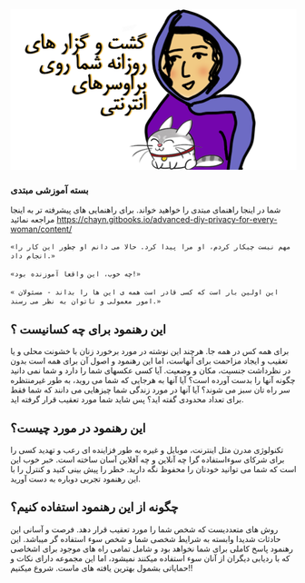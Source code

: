 ![](assets/farsi-securikitty-cover.png)


### بسته آموزشی مبتدی

شما در اینجا راهنمای مبتدی را خواهید خواند. برای راهنمایی های پیشرفته تر به اینجا مراجعه نمائید 
https://chayn.gitbooks.io/advanced-diy-privacy-for-every-woman/content/

 

    «مهم نیست چیکار کردم، او مرا پیدا کرد. حالا می دانم او چطور این کار را انجام داد.»

    «چه خوب، این واقعا آموزنده بود!»
    
    « این اولین بار است که کسی قادر است همه ی این ها را بداند - مسئولان امور معمولی و ناتوان به نظر می رسند.»



## این رهنمود برای چه کسانیست ؟
 برای همه کس در همه جا. هرچند این نوشته در مورد برخورد زنان با خشونت محلی و یا تعقیب و ایجاد مزاحمت برای آنهاست، اما این رهنمود و اصول آن برای همه است بدون در نظرداشت جنسیت، مکان و وضعیت. آیا کسی عکسهای شما را دارد و شما نمی دانید چگونه آنها را بدست آورده است؟ آیا آنها به هرجایی که شما می روید، به طور غیرمنتظره سر راه تان سبز می شوند؟ آیا آنها در مورد زندگی شما چیزهایی می دانند که شما فقط برای تعداد محدودی گفته اید؟ پس شاید شما مورد تعقیب قرار گرفته اید.

 
  
## این رهنمود در مورد چیست؟
تکنولوژی مدرن مثل اینترنت، موبایل و غیره به طور فزاینده ای رعب و تهدید کسی را برای شرکای سوءاستفاده گرا چه آنلاین و چه آفلاین آسان ساخته است. خبر خوب این است که شما می توانید خودتان را محفوظ نگه دارید. خطر را پیش بینی کنید و کنترل را با این رهنمود تجربی دوباره به دست آورید.



## چگونه از این رهنمود استفاده کنیم؟
روش های متعددیست که شخص شما را مورد تعقیب قرار دهد. فرصت و آسانی این حادثات شدیدا وابسته به شرایط شخصی شما و شخص سوء استفاده گر میباشد. این رهنمود پاسخ کاملی برای شما نخواهد بود و شامل تمامی راه های موجود برای اشخاصی که با ردیابی دیگران از آنان سوء استفاده میکنند نمیشود، اما این مجموعه دارای نکات و حمایاتی بشمول بهترین یافته های ماست. شروع میکنیم!!






